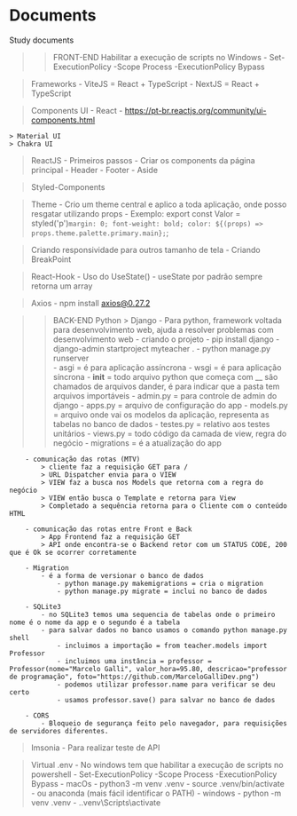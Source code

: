# Documents
 Study documents

>> FRONT-END
> Habilitar a execução de scripts no Windows
    - Set-ExecutionPolicy -Scope Process -ExecutionPolicy Bypass
    
> Frameworks
    - ViteJS = React + TypeScript
    - NextJS = React + TypeScript

> Components UI - React
    - https://pt-br.reactjs.org/community/ui-components.html

    > Material UI
    > Chakra UI


> ReactJS
    - Primeiros passos
    - Criar os components da página principal
        - Header
        - Footer
        - Aside
    
> Styled-Components


> Theme
    - Crio um theme central e aplico a toda aplicação, onde posso resgatar utilizando props
        - Exemplo:
            export const Valor = styled('p')`
                margin: 0;
                font-weight: bold;
                color: ${(props) => props.theme.palette.primary.main};
            `;

> Criando responsividade para outros tamanho de tela
    - Criando BreakPoint

> React-Hook
    - Uso do UseState()
        - useState por padrão sempre retorna um array

> Axios
    - npm install axios@0.27.2


>> BACK-END
> Python
    > Django
        - Para python, framework voltada para desenvolvimento web, ajuda a resolver problemas com desenvolvimento web
        - criando o projeto
            - pip install django
            - django-admin startproject myteacher .
            - python manage.py runserver  
        - asgi = é para aplicação assíncrona
        - wsgi = é para aplicação síncrona
        - __init__ = todo arquivo python que começa com __ são chamados de arquivos dander, é para indicar que a pasta tem arquivos importáveis
        - admin.py = para controle de admin do django
        - apps.py = arquivo de configuração do app
        - models.py =  arquivo onde vai os modelos da aplicação, representa as tabelas no banco de dados
        - testes.py = relativo aos testes unitários
        - views.py = todo código da camada de view, regra do negócio
        - migrations = é a atualização do app

        - comunicação das rotas (MTV)
            > cliente faz a requisição GET para /
            > URL Dispatcher envia para o VIEW
            > VIEW faz a busca nos Models que retorna com a regra do negócio
            > VIEW então busca o Template e retorna para View
            > Completado a sequência retorna para o Cliente com o conteúdo HTML

        - comunicação das rotas entre Front e Back
            > App Frontend faz a requisição GET
            > API onde encontra-se o Backend retor com um STATUS CODE, 200 que é Ok se ocorrer corretamente

        - Migration
            - é a forma de versionar o banco de dados
                - python manage.py makemigrations = cria o migration
                - python manage.py migrate = inclui no banco de dados
        
        - SQLite3
            - no SQLite3 temos uma sequencia de tabelas onde o primeiro nome é o nome da app e o segundo é a tabela
            - para salvar dados no banco usamos o comando python manage.py shell
                - incluimos a importação = from teacher.models import Professor
                - incluimos uma instância = professor = Professor(nome="Marcelo Galli", valor_hora=95.80, descricao="professor de programação", foto="https://github.com/MarceloGalliDev.png")
                - podemos utilizar professor.name para verificar se deu certo
                - usamos professor.save() para salvar no banco de dados
        
        - CORS
            - Bloqueio de segurança feito pelo navegador, para requisições de servidores diferentes.

        
> Imsonia 
    - Para realizar teste de API

> Virtual .env
    - No windows tem que habilitar a execução de scripts no powershell
        - Set-ExecutionPolicy -Scope Process -ExecutionPolicy Bypass
        - macOs
            - python3 -m venv .venv
            - source .venv/bin/activate
            - ou anaconda (mais fácil identificar o PATH)
        - windows
            - python -m venv .venv
            - .\.venv\Scripts\activate
